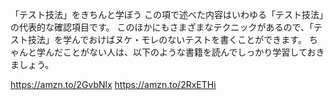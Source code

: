 「テスト技法」をきちんと学ぼう
この項で述べた内容はいわゆる「テスト技法」の代表的な確認項目です。
このほかにもさまざまなテクニックがあるので、「テスト技法」を学んでおけばヌケ・モレのないテストを書くことができます。
ちゃんと学んだことがない人は、以下のような書籍を読んでしっかり学習しておきましょう。

https://amzn.to/2GvbNlx
https://amzn.to/2RxETHi
